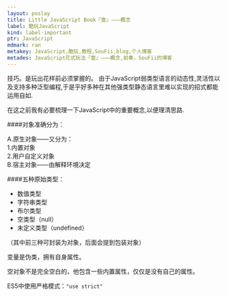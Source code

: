 ```yaml
---
layout: poslay
title: Little JavaScript Book『壹』———概念
label: 酷玩JavaScript
kind: label-important
ptr: JavaScript
mdmark: ran
metakey: JavaScript,酷玩,教程,SouFii,blog,个人博客
metades: JavaScript花式玩法『壹』———概念,前奏，SouFii的博客
---
```


技巧。是玩出花样前必须掌握的。 
由于JavaScript弱类型语言的动态性,灵活性以及支持多种泛型编程,于是乎好多种在其他强类型静态语言里难以实现的招式都能运用自如.

在这之前我有必要梳理一下JavaScript中的重要概念,以便理清思路.

####对象准确分为：

A.原生对象——又分为：  
	1.内置对象  
	2.用户自定义对象  
B.宿主对象——由解释环境决定

####五种原始类型：

* 数值类型
* 字符串类型
* 布尔类型
* 空类型（null）
* 未定义类型（undefined）

（其中前三种可封装为对象，后面会提到包装对象）

变量是伪类，拥有自身属性。

空对象不是完全空白的，他包含一些内置属性，仅仅是没有自己的属性。

ES5中使用严格模式：`"use strict"`
